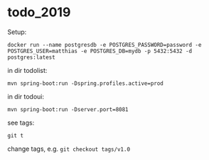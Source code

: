 # todo_2019

Setup:
```
docker run --name postgresdb -e POSTGRES_PASSWORD=password -e POSTGRES_USER=matthias -e POSTGRES_DB=mydb -p 5432:5432 -d postgres:latest
```
in dir todolist:
```
mvn spring-boot:run -Dspring.profiles.active=prod
```
in dir todoui:
```
mvn spring-boot:run -Dserver.port=8081
```
see tags:

`git t`

change tags, e.g. `git checkout tags/v1.0`
